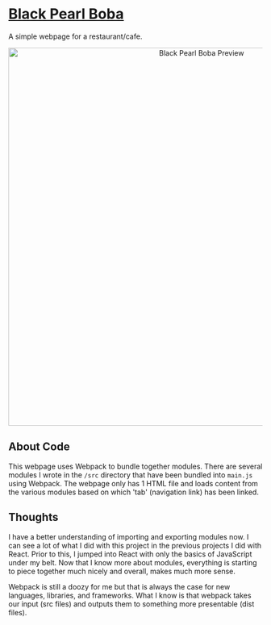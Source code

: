 # [Black Pearl Boba](https://louvang.github.io/blackpearlboba/)

A simple webpage for a restaurant/cafe.

<p align="center"><a href="https://louvang.github.io/blackpearlboba/" target="_blank"><img src="https://louvang.github.io/blackpearlboba/img/preview.png" alt="Black Pearl Boba Preview" width="750px" /></a></p>

## About Code

This webpage uses Webpack to bundle together modules. There are several modules I wrote in the `/src` directory that have been bundled into `main.js` using Webpack. The webpage only has 1 HTML file and loads content from the various modules based on which 'tab' (navigation link) has been linked.

## Thoughts

I have a better understanding of importing and exporting modules now. I can see a lot of what I did with this project in the previous projects I did with React. Prior to this, I jumped into React with only the basics of JavaScript under my belt. Now that I know more about modules, everything is starting to piece together much nicely and overall, makes much more sense.

Webpack is still a doozy for me but that is always the case for new languages, libraries, and frameworks. What I know is that webpack takes our input (src files) and outputs them to something more presentable (dist files).
